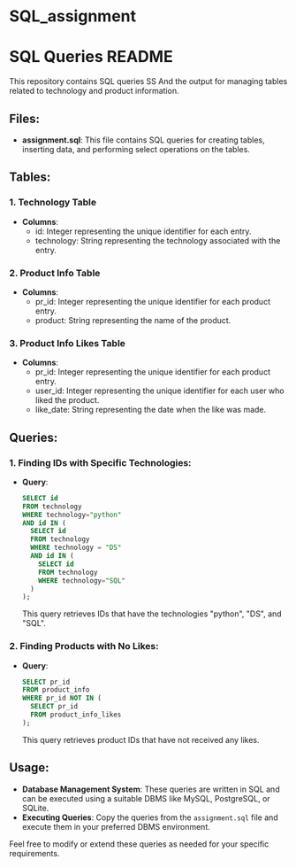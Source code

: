 # SQL_assignment
# SQL Queries README

This repository contains SQL queries SS And the output for managing tables related to technology and product information.

## Files:

- **assignment.sql**: This file contains SQL queries for creating tables, inserting data, and performing select operations on the tables.

## Tables:

### 1. Technology Table
- **Columns**:
  - id: Integer representing the unique identifier for each entry.
  - technology: String representing the technology associated with the entry.

### 2. Product Info Table
- **Columns**:
  - pr_id: Integer representing the unique identifier for each product entry.
  - product: String representing the name of the product.

### 3. Product Info Likes Table
- **Columns**:
  - pr_id: Integer representing the unique identifier for each product entry.
  - user_id: Integer representing the unique identifier for each user who liked the product.
  - like_date: String representing the date when the like was made.

## Queries:

### 1. Finding IDs with Specific Technologies:
- **Query**:
  ```sql
  SELECT id 
  FROM technology
  WHERE technology="python"
  AND id IN (
    SELECT id 
    FROM technology
    WHERE technology = "DS"
    AND id IN (
      SELECT id 
      FROM technology 
      WHERE technology="SQL"
    )
  );
  ```
  This query retrieves IDs that have the technologies "python", "DS", and "SQL".

### 2. Finding Products with No Likes:
- **Query**:
  ```sql
  SELECT pr_id
  FROM product_info
  WHERE pr_id NOT IN (
    SELECT pr_id 
    FROM product_info_likes
  );
  ```
  This query retrieves product IDs that have not received any likes.

## Usage:
- **Database Management System**: These queries are written in SQL and can be executed using a suitable DBMS like MySQL, PostgreSQL, or SQLite.
- **Executing Queries**: Copy the queries from the `assignment.sql` file and execute them in your preferred DBMS environment.

Feel free to modify or extend these queries as needed for your specific requirements.
